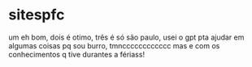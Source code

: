 # sitespfc
um eh bom, dois é otimo, três é só são paulo, usei o gpt pta ajudar em algumas coisas pq sou burro, tmncccccccccccc mas e com os conhecimentos q tive durantes a fériass!
